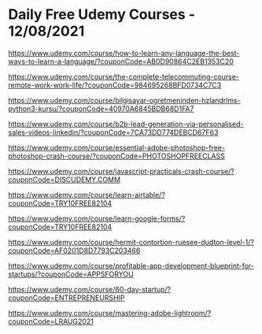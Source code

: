 # Daily Free Udemy Courses - 12/08/2021

https://www.udemy.com/course/how-to-learn-any-language-the-best-ways-to-learn-a-language/?couponCode=AB0D90864C2EB1353C20
https://www.udemy.com/course/the-complete-telecommuting-course-remote-work-work-life/?couponCode=984695268BFD0734C7C3
https://www.udemy.com/course/bilgisayar-ogretmeninden-hzlandrlms-python3-kursu/?couponCode=40970A6845BDB68D1FA7
https://www.udemy.com/course/b2b-lead-generation-via-personalised-sales-videos-linkedin/?couponCode=7CA73DD774DEBCD67F63
https://www.udemy.com/course/essential-adobe-photoshop-free-photoshop-crash-course/?couponCode=PHOTOSHOPFREECLASS
https://www.udemy.com/course/javascript-practicals-crash-course/?couponCode=DISCUDEMY.COMM
https://www.udemy.com/course/learn-airtable/?couponCode=TRY10FREE82104
https://www.udemy.com/course/learn-google-forms/?couponCode=TRY10FREE82104
https://www.udemy.com/course/hermit-contortion-ruesee-dudton-level-1/?couponCode=AF0201D8D7793C203466
https://www.udemy.com/course/profitable-app-development-blueprint-for-startups/?couponCode=APPSFORYOU
https://www.udemy.com/course/60-day-startup/?couponCode=ENTREPRENEURSHIP
https://www.udemy.com/course/mastering-adobe-lightroom/?couponCode=LRAUG2021
